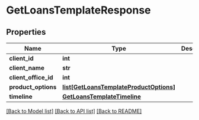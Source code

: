 # GetLoansTemplateResponse

## Properties
Name | Type | Description | Notes
------------ | ------------- | ------------- | -------------
**client_id** | **int** |  | [optional] 
**client_name** | **str** |  | [optional] 
**client_office_id** | **int** |  | [optional] 
**product_options** | [**list[GetLoansTemplateProductOptions]**](GetLoansTemplateProductOptions.md) |  | [optional] 
**timeline** | [**GetLoansTemplateTimeline**](GetLoansTemplateTimeline.md) |  | [optional] 

[[Back to Model list]](../README.md#documentation-for-models) [[Back to API list]](../README.md#documentation-for-api-endpoints) [[Back to README]](../README.md)

